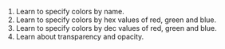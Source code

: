 1. Learn to specify colors by name.
2. Learn to specify colors by hex values of red, green and blue.
3. Learn to specify colors by dec values of red, green and blue.
4. Learn about transparency and opacity.
